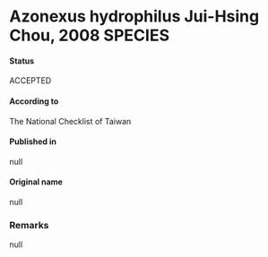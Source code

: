 Azonexus hydrophilus Jui-Hsing Chou, 2008 SPECIES
=======

#### Status
ACCEPTED

#### According to
The National Checklist of Taiwan

#### Published in
null

#### Original name
null

### Remarks
null